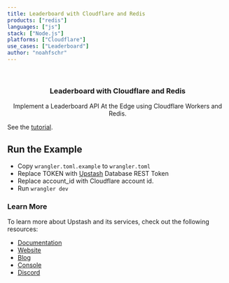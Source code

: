 ```yaml
---
title: Leaderboard with Cloudflare and Redis
products: ["redis"]
languages: ["js"]
stack: ["Node.js"]
platforms: ["Cloudflare"]
use_cases: ["Leaderboard"]
author: "noahfschr"
---
```



<br />
<div align="center">

  <h3 align="center">Leaderboard with Cloudflare and Redis</h3>

  <p align="center">
    Implement a Leaderboard API At the Edge using Cloudflare Workers and Redis.
  </p>
</div>

See the [tutorial](https://docs.upstash.com/tutorials/edge_leaderboard).

## Run the Example
- Copy `wrangler.toml.example` to `wrangler.toml`
- Replace TOKEN with [Upstash](https://upstash.com) Database REST Token
- Replace account_id with Cloudflare account id.
- Run `wrangler dev`

### Learn More

To learn more about Upstash and its services, check out the following resources:

- [Documentation](https://docs.upstash.com)
- [Website](https://upstash.com)
- [Blog](https://upstash.com/blog)
- [Console](https://console.upstash.com)
- [Discord](https://upstash.com/discord)
